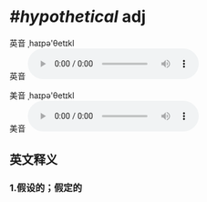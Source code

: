 # ***\#hypothetical*** adj
英音 ˌhaɪpə'θetɪkl  
英音
<audio src="./media/hypothetical1_AAC.aac" controls="controls"></audio>

美音 ˌhaɪpə'θetɪkl  
美音
<audio src="./media/hypothetical2_AAC.aac" controls="controls"></audio>



  

英文释义
---
### 1.**假设的；假定的**  


